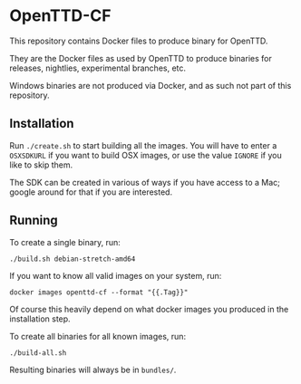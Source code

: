 # OpenTTD-CF

This repository contains Docker files to produce binary for OpenTTD.

They are the Docker files as used by OpenTTD to produce binaries for releases,
nightlies, experimental branches, etc.

Windows binaries are not produced via Docker, and as such not part of this
repository.

## Installation

Run `./create.sh` to start building all the images. You will have to enter
a `OSXSDKURL` if you want to build OSX images, or use the value `IGNORE` if
you like to skip them.

The SDK can be created in various of ways if you have access to a Mac; google
around for that if you are interested.

## Running

To create a single binary, run:

```
./build.sh debian-stretch-amd64
```

If you want to know all valid images on your system, run:

```
docker images openttd-cf --format "{{.Tag}}"
```

Of course this heavily depend on what docker images you produced in the
installation step.

To create all binaries for all known images, run:

```
./build-all.sh
```

Resulting binaries will always be in `bundles/`.


